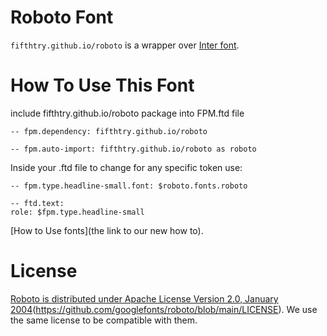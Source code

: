 # Roboto Font

`fifthtry.github.io/roboto` is a wrapper over [Inter font](https://github.com/googlefonts/roboto/).

# How To Use This Font

include fifthtry.github.io/roboto package into FPM.ftd file

```ftd
-- fpm.dependency: fifthtry.github.io/roboto

-- fpm.auto-import: fifthtry.github.io/roboto as roboto
```

Inside your .ftd file to change for any specific token use:

```
-- fpm.type.headline-small.font: $roboto.fonts.roboto

-- ftd.text:
role: $fpm.type.headline-small
```

[How to Use fonts](the link to our new how to).

# License

[Roboto is distributed under  Apache License Version 2.0, January 2004](http://www.apache.org/licenses/)(https://github.com/googlefonts/roboto/blob/main/LICENSE). We use the same license to be compatible with them.
